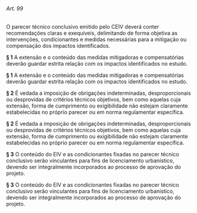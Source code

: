 
###### Art. 99
O parecer técnico conclusivo emitido pelo CEIV deverá conter recomendações claras e exequíveis, delimitando de forma objetiva as intervenções, condicionantes e medidas necessárias para a mitigação ou compensação dos impactos identificados.

**§ 1** A extensão e o conteúdo das medidas mitigadoras e compensatórias deverão guardar estrita relação com os impactos identificados no estudo.

**§ 1** A extensão e o conteúdo das medidas mitigadoras e compensatórias deverão guardar estrita relação com os impactos identificados no estudo.

**§ 2** É vedada a imposição de obrigações indeterminadas, desproporcionais ou desprovidas de critérios técnicos objetivos, bem como aquelas cuja extensão, forma de cumprimento ou exigibilidade não estejam claramente estabelecidas no próprio parecer ou em norma regulamentar específica.

**§ 2** É vedada a imposição de obrigações indeterminadas, desproporcionais ou desprovidas de critérios técnicos objetivos, bem como aquelas cuja extensão, forma de cumprimento ou exigibilidade não estejam claramente estabelecidas no próprio parecer ou em norma regulamentar específica.

**§ 3** O conteúdo do EIV e as condicionantes fixadas no parecer técnico conclusivo serão vinculantes para fins de licenciamento urbanístico, devendo ser integralmente incorporados ao processo de aprovação do projeto.

**§ 3** O conteúdo do EIV e as condicionantes fixadas no parecer técnico conclusivo serão vinculantes para fins de licenciamento urbanístico, devendo ser integralmente incorporados ao processo de aprovação do projeto.
